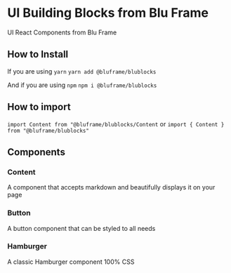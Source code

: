 # UI Building Blocks from Blu Frame

UI React Components from Blu Frame

## How to Install

If you are using `yarn`
`yarn add @bluframe/blublocks`

And if you are using `npm`
`npm i @bluframe/blublocks`

## How to import

`import Content from "@bluframe/blublocks/Content`
or
`import { Content } from "@bluframe/blublocks"`

## Components

### Content
A component that accepts markdown and beautifully displays it on your page

### Button
A button component that can be styled to all needs

### Hamburger
A classic Hamburger component 100% CSS
